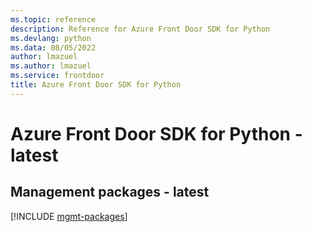```yaml
---
ms.topic: reference
description: Reference for Azure Front Door SDK for Python
ms.devlang: python
ms.data: 08/05/2022
author: lmazuel
ms.author: lmazuel
ms.service: frontdoor
title: Azure Front Door SDK for Python
---
```

# Azure Front Door SDK for Python - latest

## Management packages - latest
[!INCLUDE [mgmt-packages](front-door-mgmt-index.md)]